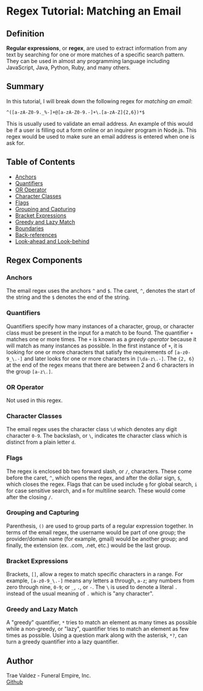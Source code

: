 # Regex Tutorial: Matching an Email

## Definition
**Regular expressions**, or **regex**, are used to extract information from any text by searching for one or more matches of a specific search pattern. They can be used in almost any programming language including JavaScript, Java, Python, Ruby, and many others. 

## Summary
In this tutorial, I will break down the following regex for *matching an email*: <br>
```
^([a-zA-Z0-9._%-]+@[a-zA-Z0-9.-]+\.[a-zA-Z]{2,6})*$
```
This is usually used to validate an email address. An example of this would be if a user is filling out a form online or an inquirer program in Node.js. This regex would be used to make sure an email address is entered when one is ask for. 

## Table of Contents

- [Anchors](#anchors)
- [Quantifiers](#quantifiers)
- [OR Operator](#or-operator)
- [Character Classes](#character-classes)
- [Flags](#flags)
- [Grouping and Capturing](#grouping-and-capturing)
- [Bracket Expressions](#bracket-expressions)
- [Greedy and Lazy Match](#greedy-and-lazy-match)
- [Boundaries](#boundaries)
- [Back-references](#back-references)
- [Look-ahead and Look-behind](#look-ahead-and-look-behind)

## Regex Components

### Anchors
The email regex uses the anchors `^` and `$`. The caret, `^`, denotes the start of the string and the `$` denotes the end of the string. 

### Quantifiers
Quantifiers specify how many instances of a character, group, or character class must be present in the input for a match to be found. The quantifier `+` matches one or more times. The `+` is known as a *greedy operator* because it will match as many instances as possible. In the first instance of `+`, it is looking for one or more characters that satisfy the requirements of `[a-z0-9_\.-]` and later looks for one or more characters in `[\da-z\.-]`. The `{2, 6}` at the end of the regex means that there are between 2 and 6 characters in the group `[a-z\.]`.


### OR Operator
Not used in this regex.

### Character Classes
The email regex uses the character class `\d` which denotes any digit character `0-9`. The backslash, or `\`, indicates tte character class which is distinct from a plain letter `d`.

### Flags
The regex is enclosed bb two forward slash, or `/`, characters. These come before the caret, `^`, which opens the regex, and after the dollar sign, `$`, which closes the regex. Flags that can be used include `g` for global search, `i` for case sensitive search, and `m` for multiline search. These would come after the closing `/`.

### Grouping and Capturing
Parenthesis, `()` are used to group parts of a regular expression together. In terms of the email regex, the username would be part of one group; the provider/domain name (for example, gmail) would be another group; and finally, the extension (ex. .com, .net, etc.) would be the last group. 

### Bracket Expressions
Brackets, `[]`, allow a regex to match specific characters in a range. For example, `[a-z0-9_\.-]` means any letters a through, `a-z`; any numbers from zero through nine, `0-9`; or `_`, `.`, or `-`. The `\` is used to denote a literal `.` instead of the usual meaning of `.` which is "any character". 

### Greedy and Lazy Match
A "greedy" quantifier, `*` tries to match an element as many times as possible while a non-greedy, or "lazy", quantifier tries to match an element as few times as possible. Using a question mark along with the asterisk, `*?`, can turn a greedy quantifier into a lazy quantifier. 

## Author
Trae Valdez - Funeral Empire, Inc.<br>
[Github](http://www.github.com/traevaldez)
